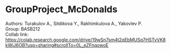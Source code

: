 # GroupProject_McDonalds
Authors: Turakulov A., Sitdikova Y., Rakhimkulova A., Yakovlev P.  
Group: BASB212  
Collab link: https://colab.research.google.com/drive/19wSn7sm4t2qEbMUSq7HSTvVK8kWiJ6OB?usp=sharing#scrollTo=0L_eZFnqowoE  

  
